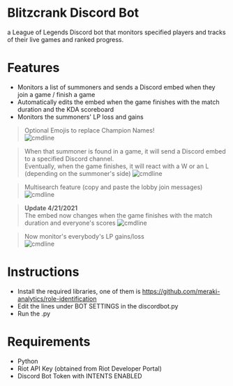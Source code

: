 # Blitzcrank Discord Bot
a League of Legends Discord bot that monitors specified players and tracks of their live games and ranked progress.

# Features

- Monitors a list of summoners and sends a Discord embed when they join a game / finish a game
- Automatically edits the embed when the game finishes with the match duration and the KDA scoreboard
- Monitors the summoners' LP loss and gains

> Optional Emojis to replace Champion Names!<br>
![cmdline](https://i.imgur.com/QS3hOMc.png)

> When that summoner is found in a game, it will send a Discord embed to a specified Discord channel.
> <br>Eventually, when the game finishes, it will react with a W or an L (depending on the summoner's side)
![cmdline](https://i.imgur.com/2xsBbGJ.png)

> Multisearch feature (copy and paste the lobby join messages)
![cmdline](https://i.imgur.com/6pGBliH.png)

> **Update 4/21/2021** <br>The embed now changes when the game finishes with the match duration and everyone's scores
![cmdline](https://i.imgur.com/oHTYONq.gif)

> Now monitor's everybody's LP gains/loss<br>
![cmdline](https://i.imgur.com/9eOMPEv.png)

# Instructions

- Install the required libraries, one of them is https://github.com/meraki-analytics/role-identification
- Edit the lines under BOT SETTINGS in the discordbot.py
- Run the .py

# Requirements

- Python
- Riot API Key (obtained from Riot Developer Portal)
- Discord Bot Token with INTENTS ENABLED
